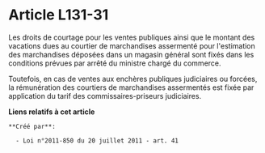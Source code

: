# Article L131-31

Les droits de courtage pour les ventes publiques ainsi que le montant des vacations dues au courtier de marchandises
assermenté pour l'estimation des marchandises déposées dans un magasin général sont fixés dans les conditions prévues par
arrêté du ministre chargé du commerce. 

Toutefois, en cas de ventes aux enchères publiques judiciaires ou forcées, la rémunération des courtiers de marchandises
assermentés est fixée par application du tarif des commissaires-priseurs judiciaires.

**Liens relatifs à cet article**

	**Créé par**:

	  - Loi n°2011-850 du 20 juillet 2011 - art. 41
